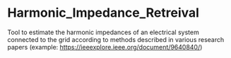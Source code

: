 # Harmonic_Impedance_Retreival
Tool to estimate the harmonic impedances of an electrical system connected to the grid according to methods described in various research papers (example: https://ieeexplore.ieee.org/document/9640840/)
